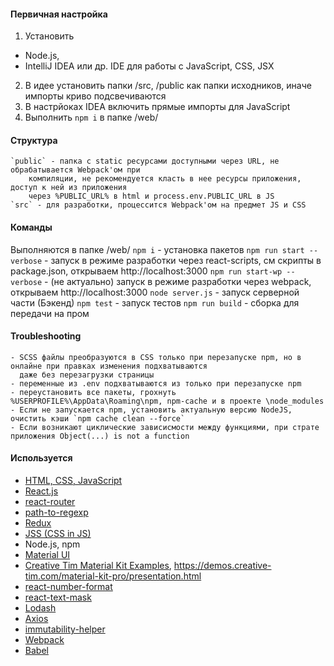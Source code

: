 #### Первичная настройка
1. Установить
* Node.js,
* IntelliJ IDEA или др. IDE для работы с JavaScript, CSS, JSX
2. В идее установить папки /src, /public как папки исходников, иначе импорты криво подсвечиваются
3. В настрйоках IDEA включить прямые импорты для JavaScript
4. Выполнить `npm i` в папке /web/

#### Структура
    `public` - папка с static ресурсами доступными через URL, не обрабатывается Webpack'ом при
        компиляции, не рекомендуется класть в нее ресурсы приложения, доступ к ней из приложения
        через %PUBLIC_URL% в html и process.env.PUBLIC_URL в JS
    `src` - для разработки, процессится Webpack'ом на предмет JS и CSS

#### Команды
Выполняются в папке /web/
    `npm i` - установка пакетов
    `npm run start --verbose` - запуск в режиме разработки через react-scripts, см скрипты в package.json, открываем http://localhost:3000
    `npm run start-wp --verbose` - (не актуально) запуск в режиме разработки через webpack, открываем http://localhost:3000
    `node server.js` - запуск серверной части (Бэкенд)
    `npm test` - запуск тестов
    `npm run build` - сборка для передачи на пром

#### Troubleshooting
    - SCSS файлы преобразуются в CSS только при перезапуске npm, но в онлайне при правках изменения подхватываются
      даже без перезагрузки страницы
    - переменные из .env подхватываются из только при перезапуске npm
    - переустановить все пакеты, грохнуть %USERPROFILE%\AppData\Roaming\npm, npm-cache и в проекте \node_modules
    - Если не запускается npm, установить актуальную версию NodeJS, очистить кэши `npm cache clean --force`
    - Если возникают циклические зависисмости между функциями, при страте приложения Object(...) is not a function

#### Используется
* [HTML, CSS, JavaScript](http://htmlbook.ru/css/cat/text)
* [React.js](https://reactjs.org/docs)
* [react-router](https://reacttraining.com/react-router/web/guides/philosophy)
* [path-to-regexp](https://github.com/pillarjs/path-to-regexp/tree/v1.7.0)
* [Redux](https://redux.js.org/basics/store)
* [JSS (CSS in JS)](http://cssinjs.org)
* Node.js, npm
* [Material UI](https://material-ui.com/demos/app-bar/)
* [Creative Tim Material Kit Examples](https://demos.creative-tim.com/), https://demos.creative-tim.com/material-kit-pro/presentation.html
* [react-number-format](https://github.com/s-yadav/react-number-format)
* [react-text-mask](https://github.com/text-mask/text-mask)
* [Lodash](https://lodash.com/docs/)
* [Axios](https://github.com/axios/axios)
* [immutability-helper](https://github.com/kolodny/immutability-helper)
* [Webpack](https://webpack.js.org/concepts/)
* [Babel](https://babeljs.io/docs/en/)

